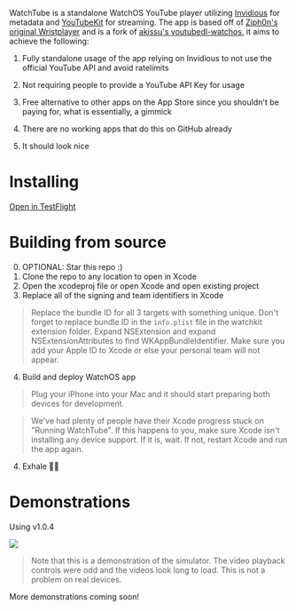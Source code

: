 WatchTube is a standalone WatchOS YouTube player utilizing [Invidious](https://invidious.io) for metadata and [YouTubeKit](https://github.com/alexeichhorn/YouTubeKit) for streaming. The app is based off of [Ziph0n's original Wristplayer](https://github.com/Ziph0n/WristPlayer) and is a fork of [akissu's youtubedl-watchos](https://github.com/akissu/youtubedl-watchos), it aims to achieve the following:

1. Fully standalone usage of the app relying on Invidious to not use the official YouTube API and avoid ratelimits

2. Not requiring people to provide a YouTube API Key for usage

3. Free alternative to other apps on the App Store since you shouldn't be paying for, what is essentially, a gimmick

4. There are no working apps that do this on GitHub already

5. It should look nice

# Installing
[Open in TestFlight](https://testflight.apple.com/join/tpwIQJIR)

# Building from source

0. OPTIONAL: Star this repo :)
1. Clone the repo to any location to open in Xcode
2. Open the xcodeproj file or open Xcode and open existing project
3. Replace all of the signing and team identifiers in Xcode
> Replace the bundle ID for all 3 targets with something unique. Don't forget to replace bundle ID in the `info.plist` file in the watchkit extension folder. Expand NSExtension and expand NSExtensionAttributes to find WKAppBundleIdentifier.
Make sure you add your Apple ID to Xcode or else your personal team will not appear.
4. Build and deploy WatchOS app
> Plug your iPhone into your Mac and it should start preparing both devices for development.

> We've had plenty of people have their Xcode progress stuck on "Running WatchTube". If this happens to you, make sure Xcode isn't installing any device support. If it is, wait. If not, restart Xcode and run the app again.
4. Exhale 😮‍💨

# Demonstrations

Using v1.0.4

![](./demo/1.gif)
> Note that this is a demonstration of the simulator. The video playback controls were odd and the videos look long to load. This is not a problem on real devices.

More demonstrations coming soon!
